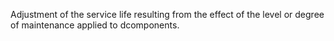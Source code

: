 Adjustment of the service life resulting from the effect of the level or degree of maintenance applied to dcomponents.